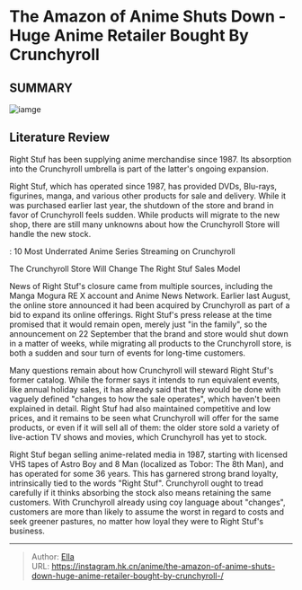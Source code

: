 # The Amazon of Anime Shuts Down - Huge Anime Retailer Bought By Crunchyroll 


## SUMMARY 

![iamge](https://static1.srcdn.com/wordpress/wp-content/uploads/2023/09/right-stuff-anime-shuts-down.jpg)

## Literature Review

Right Stuf has been supplying anime merchandise since 1987. Its absorption into the Crunchyroll umbrella is part of the latter&#39;s ongoing expansion.





Right Stuf, which has operated since 1987, has provided DVDs, Blu-rays, figurines, manga, and various other products for sale and delivery. While it was purchased earlier last year, the shutdown of the store and brand in favor of Crunchyroll feels sudden. While products will migrate to the new shop, there are still many unknowns about how the Crunchyroll Store will handle the new stock.




 : 10 Most Underrated Anime Series Streaming on Crunchyroll


 The Crunchyroll Store Will Change The Right Stuf Sales Model 

 

News of Right Stuf&#39;s closure came from multiple sources, including the Manga Mogura RE X account and Anime News Network. Earlier last August, the online store announced it had been acquired by Crunchyroll as part of a bid to expand its online offerings. Right Stuf&#39;s press release at the time promised that it would remain open, merely just &#34;in the family&#34;, so the announcement on 22 September that the brand and store would shut down in a matter of weeks, while migrating all products to the Crunchyroll store, is both a sudden and sour turn of events for long-time customers.

Many questions remain about how Crunchyroll will steward Right Stuf&#39;s former catalog. While the former says it intends to run equivalent events, like annual holiday sales, it has already said that they would be done with vaguely defined &#34;changes to how the sale operates&#34;, which haven&#39;t been explained in detail. Right Stuf had also maintained competitive and low prices, and it remains to be seen what Crunchyroll will offer for the same products, or even if it will sell all of them: the older store sold a variety of live-action TV shows and movies, which Crunchyroll has yet to stock.




Right Stuf began selling anime-related media in 1987, starting with licensed VHS tapes of Astro Boy and 8 Man (localized as Tobor: The 8th Man), and has operated for some 36 years. This has garnered strong brand loyalty, intrinsically tied to the words &#34;Right Stuf&#34;. Crunchyroll ought to tread carefully if it thinks absorbing the stock also means retaining the same customers. With Crunchyroll already using coy language about &#34;changes&#34;, customers are more than likely to assume the worst in regard to costs and seek greener pastures, no matter how loyal they were to Right Stuf&#39;s business.



---

> Author: [Ella](https://instagram.hk.cn/)  
> URL: https://instagram.hk.cn/anime/the-amazon-of-anime-shuts-down-huge-anime-retailer-bought-by-crunchyroll-/  

